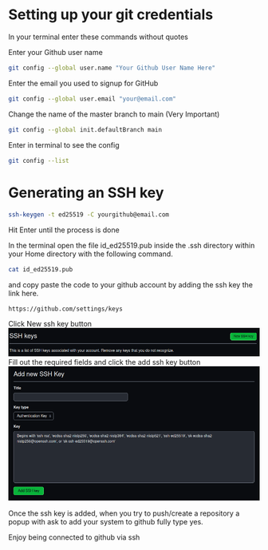 # Setting up your git credentials

In your terminal enter these commands without quotes

Enter your Github user name

```bash
git config --global user.name "Your Github User Name Here"
```

Enter the email you used to signup for GitHub

```bash
git config --global user.email "your@email.com"
```

Change the name of the master branch to main (Very Important)

```bash
git config --global init.defaultBranch main
```

Enter in terminal to see the config

```bash
git config --list
```

# Generating an SSH key

```bash
ssh-keygen -t ed25519 -C yourgithub@email.com
```

Hit Enter until the process is done

In the terminal open the file id_ed25519.pub inside the .ssh directory within your Home directory with the following command.
```bash
cat id_ed25519.pub 
```
and copy paste the code to your github account by adding the ssh key the link here.

```url
https://github.com/settings/keys
```

Click New ssh key button
![alt text](sshbutton.png)
Fill out the required fields and click the add ssh key button
![alt text](newsshsubmit.png)

Once the ssh key is added, when you try to push/create a repository a popup with ask to add your system to github fully type yes.

Enjoy being connected to github via ssh
